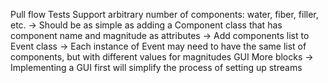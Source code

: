 Pull flow
Tests
Support arbitrary number of components: water, fiber, filler, etc.
-> Should be as simple as adding a Component class that has component name and magnitude as attributes
-> Add components list to Event class
-> Each instance of Event may need to have the same list of components, but with different values for magnitudes
GUI 
More blocks
-> Implementing a GUI first will simplify the process of setting up streams